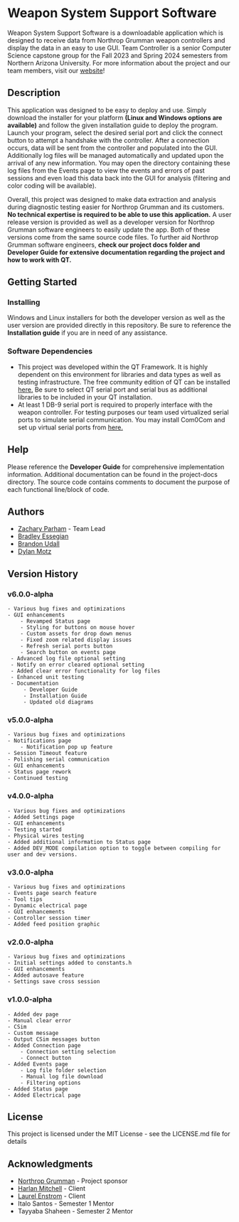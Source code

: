 


# Weapon System Support Software

Weapon System Support Software is a downloadable application which is designed to receive data from Northrop Grumman weapon controllers and display the data in an easy to use GUI. Team Controller is a senior Computer Science capstone group for the Fall 2023 and Spring 2024 semesters from Northern Arizona University. For more information about the project and our team members, visit our [website](https://ceias.nau.edu/capstone/projects/CS/2024/TeamController_F23/)!

## Description

This application was designed to be easy to deploy and use. Simply download the installer for your platform **(Linux and Windows options are available)** and follow the given installation guide to deploy the program. Launch your program, select the desired serial port and click the connect button to attempt a handshake with the controller. After a connection occurs, data will be sent from the controller and populated into the GUI. Additionally log files will be managed automatically and updated upon the arrival of any new information. You may open the directory containing these log files from the Events page to view the events and errors of past sessions and even load this data back into the GUI for analysis (filtering and color coding will be available).

Overall, this project was designed to make data extraction and analysis during diagnostic testing easier for Northrop Grumman and its customers. **No technical expertise is required to be able to use this application.** A user release version is provided as well as a developer version for Northrop Grumman software engineers to easily update the app. Both of these versions come from the same source code files. To further aid Northrop Grumman software engineers, **check our project docs folder and Developer Guide for extensive documentation regarding the project and how to work with QT.**

## Getting Started

### Installing

Windows and Linux installers for both the developer version as well as the user version are provided directly in this repository. Be sure to reference the **Installation guide** if you are in need of any assistance. 

### Software Dependencies

* This project was developed within the QT Framework. It is highly dependent on this environment for libraries and data types as well as testing infrastructure. The free community edition of QT can be installed [here.](https://www.qt.io/download-qt-installer "https://www.qt.io/download-qt-installer") Be sure to select QT serial port and serial bus as additional libraries to be included in your QT installation.
* At least 1 DB-9 serial port is required to properly interface with the weapon controller. For testing purposes our team used virtualized serial ports to simulate serial communication. You may install Com0Com and set up virtual serial ports from [here.](https://sourceforge.net/projects/com0com/files/com0com/2.2.2.0/com0com-2.2.2.0-x64-fre-signed.zip/download)

## Help

Please reference the **Developer Guide** for comprehensive implementation information. Additional documentation can be found in the project-docs directory. The source code contains comments to document the purpose of each functional line/block of code.

## Authors

* [Zachary Parham](https://github.com/zjp292) - Team Lead
* [Bradley Essegian](https://github.com/bradd07)
* [Brandon Udall](https://github.com/bcu8) 
* [Dylan Motz](https://github.com/Dylan-Motz)

## Version History

### v6.0.0-alpha
	- Various bug fixes and optimizations
 	- GUI enhancements
	 	- Revamped Status page
	 	- Styling for buttons on mouse hover
	 	- Custom assets for drop down menus
	 	- Fixed zoom related display issues
	 	- Refresh serial ports button
	 	- Search button on events page
	 - Advanced log file optional setting
	 - Notify on error cleared optional setting
	 - Added clear error functionality for log files
	 - Enhanced unit testing
	 - Documentation
		 - Developer Guide
		 - Installation Guide
		 - Updated old diagrams
### v5.0.0-alpha
	- Various bug fixes and optimizations
	- Notifications page
	    - Notification pop up feature
	- Session Timeout feature
	- Polishing serial communication
	- GUI enhancements
	- Status page rework
	- Continued testing
### v4.0.0-alpha
	- Various bug fixes and optimizations
	- Added Settings page
	- GUI enhancements
	- Testing started
	- Physical wires testing
	- Added additional information to Status page
	- Added DEV_MODE compilation option to toggle between compiling for user and dev versions.
### v3.0.0-alpha
    - Various bug fixes and optimizations
    - Events page search feature
    - Tool tips
    - Dynamic electrical page
    - GUI enhancements
    - Controller session timer
    - Added feed position graphic
### v2.0.0-alpha
    - Various bug fixes and optimizations
    - Initial settings added to constants.h
    - GUI enhancements
    - Added autosave feature
    - Settings save cross session
### v1.0.0-alpha
	- Added dev page
    - Manual clear error
    - CSim
    - Custom message
    - Output CSim messages button
	- Added Connection page
        - Connection setting selection
        - Connect button
	- Added Events page
        - Log file folder selection
        - Manual log file download
        - Filtering options
	- Added Status page
	- Added Electrical page

## License

This project is licensed under the MIT License - see the LICENSE.md file for details

## Acknowledgments

* [Northrop Grumman](https://www.northropgrumman.com/) - Project sponsor
* [Harlan Mitchell](https://www.linkedin.com/in/harlan-mitchell/) - Client
* [Laurel Enstrom](https://www.linkedin.com/in/laurel-enstrom-6a7ab4107/) - Client
* Italo Santos - Semester 1 Mentor
* Tayyaba Shaheen - Semester 2 Mentor
